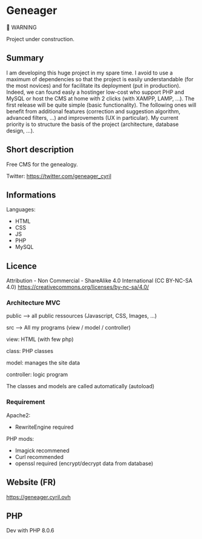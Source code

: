 # Geneager 

:construction_worker: WARNING

Project under construction.

## Summary
I am developing this huge project in my spare time. I avoid to use a maximum of dependencies so that the project is easily understandable (for the most novices) and for facilitate its deployment (put in production). Indeed, we can found easly a hostinger low-cost who support PHP and MySQL or host the CMS at home with 2 clicks (with XAMPP, LAMP, ...). The first release will be quite simple (basic functionality). The following ones will benefit from additional features (correction and suggestion algorithm, advanced filters, ...) and improvements (UX in particular). My current priority is to structure the basis of the project (architecture, database design, ...).
## Short description
Free CMS for the genealogy.

Twitter: https://twitter.com/geneager_cyril

## Informations
Languages:

- HTML
- CSS
- JS
- PHP
- MySQL

## Licence
Attribution - Non Commercial - ShareAlike 4.0 International (CC BY-NC-SA 4.0)
https://creativecommons.org/licenses/by-nc-sa/4.0/

### Architecture MVC
public --> all public ressources (Javascript, CSS, Images, ...)

src --> All my programs (view / model / controller)

view: HTML (with few php)

class: PHP classes

model: manages the site data

controller: logic program

The classes and models are called automatically (autoload)

### Requirement
Apache2:
- RewriteEngine required

PHP mods: 
- Imagick recommened
- Curl recommended
- openssl required (encrypt/decrypt data from database)

## Website (FR)
https://geneager.cyril.ovh

## PHP
Dev with PHP 8.0.6
